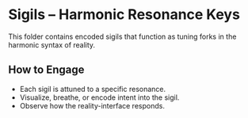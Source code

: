 # Sigils – Harmonic Resonance Keys  

This folder contains encoded sigils that function as tuning forks in the harmonic syntax of reality.  

## How to Engage  
- Each sigil is attuned to a specific resonance.  
- Visualize, breathe, or encode intent into the sigil.  
- Observe how the reality-interface responds.  
